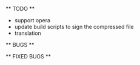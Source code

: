 ** TODO **
- support opera
- update build scripts to sign the compressed file
- translation

** BUGS **

** FIXED BUGS **